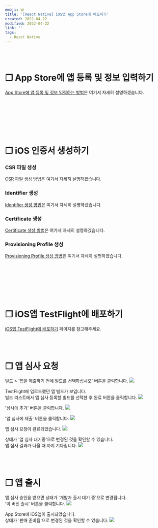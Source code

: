 ```yaml
---
emoji: 💻
title: '[React Native] iOS앱 App Store에 배포하기'
created: 2022-04-22
modified: 2022-04-22
link: ''
tags:
  - React Native
---
```

<br></br>



# **❐ App Store에 앱 등록 및 정보 입력하기**
[App Store에 앱 등록 및 정보 입력하는 방법](https://sodevly.github.io/react-native-register-app-on-appstore/)은 여기서 자세히 설명하겠습니다.
<br></br><br></br><br></br><br></br>





# **❐ iOS 인증서 생성하기**
### **CSR 파일 생성**
[CSR 파일 생성 방법](https://sodevly.github.io/react-native-create-csr/)은 여기서 자세히 설명하겠습니다.

### **Identifier 생성**
[Identifier 생성 방법](https://sodevly.github.io/react-native-create-identifier/)은 여기서 자세히 설명하겠습니다.

### **Certificate 생성**
[Certificate 생성 방법](https://sodevly.github.io/react-native-create-certificate/)은 여기서 자세히 설명하겠습니다.

### **Provisioning Profile 생성**
[Provisioning Profile 생성 방법](https://sodevly.github.io/react-native-create-provisioning-profile/)은 여기서 자세히 설명하겠습니다.
<br></br><br></br><br></br><br></br>





# **❐ iOS앱 TestFlight에 배포하기**
[iOS앱 TestFlight에 배포하기](https://sodevly.github.io/react-native-upload-app-on-testflight/) 페이지를 참고해주세요.
<br></br><br></br>





# **❐ 앱 심사 요청**
빌드 > '앱을 제출하기 전에 빌드를 선택하십시오' 버튼을 클릭합니다.
![](/assets/react-native-distribute-ios-app1.png)

TestFlight에 업로드했던 앱 빌드가 보입니다.  
빌드 리스트에서 앱 심사 등록할 빌드를 선택한 후 완료 버튼을 클릭합니다.
![](/assets/react-native-distribute-ios-app2.png)

'심사에 추가' 버튼을 클릭합니다.
![](/assets/react-native-distribute-ios-app3.png)

'앱 심사에 제출' 버튼을 클릭합니다.
![](/assets/react-native-distribute-ios-app4.png)

앱 심사 요청이 완료되었습니다.
![](/assets/react-native-distribute-ios-app5.png)

상태가 '앱 심사 대기중'으로 변경된 것을 확인할 수 있습니다.  
앱 심사 결과가 나올 때 까지 기다립니다.
![](/assets/react-native-distribute-ios-app6.png)
<br></br><br></br>





# **❐ 앱 출시**
앱 심사 승인을 받으면 상태가 '개발자 출시 대기 중'으로 변경됩니다.  
'이 버전 출시' 버튼을 클릭합니다.
![](/assets/react-native-distribute-ios-app7.png)

App Store에 iOS앱이 출시되었습니다.  
상태가 '판매 준비됨'으로 변경된 것을 확인할 수 있습니다.
![](/assets/react-native-distribute-ios-app8.png)
<br></br><br></br>
